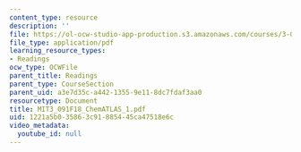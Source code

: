 ```yaml
---
content_type: resource
description: ''
file: https://ol-ocw-studio-app-production.s3.amazonaws.com/courses/3-091-introduction-to-solid-state-chemistry-fall-2018/1221a5b035863c91885445ca47518e6c_MIT3_091F18_ChemATLAS_1.pdf
file_type: application/pdf
learning_resource_types:
- Readings
ocw_type: OCWFile
parent_title: Readings
parent_type: CourseSection
parent_uid: a3e7d35c-a442-1355-9e11-8dc7fdaf3aa0
resourcetype: Document
title: MIT3_091F18_ChemATLAS_1.pdf
uid: 1221a5b0-3586-3c91-8854-45ca47518e6c
video_metadata:
  youtube_id: null
---
```


